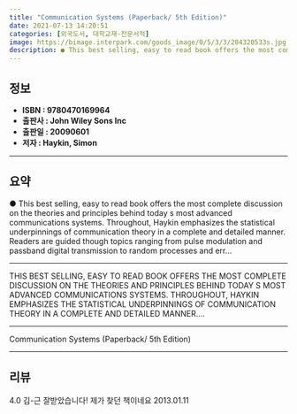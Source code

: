 ```yaml
---
title: "Communication Systems (Paperback/ 5th Edition)"
date: 2021-07-13 14:20:51
categories: [외국도서, 대학교재-전문서적]
image: https://bimage.interpark.com/goods_image/0/5/3/3/204320533s.jpg
description: ● This best selling, easy to read book offers the most complete discussion on the theories and principles behind today s most advanced communications systems.
---
```


## **정보**

- **ISBN : 9780470169964**
- **출판사 : John Wiley   Sons Inc**
- **출판일 : 20090601**
- **저자 : Haykin, Simon**

------



## **요약**

●  This best selling, easy to read book offers the most complete discussion on the theories and principles behind today s most advanced communications systems. Throughout, Haykin emphasizes the statistical underpinnings of communication theory in a complete and detailed manner. Readers are guided though topics ranging from pulse modulation and passband digital transmission to random processes and err...

------

THIS BEST SELLING, EASY TO READ BOOK OFFERS THE MOST COMPLETE DISCUSSION ON THE THEORIES AND PRINCIPLES BEHIND TODAY S MOST ADVANCED COMMUNICATIONS SYSTEMS. THROUGHOUT, HAYKIN EMPHASIZES THE STATISTICAL UNDERPINNINGS OF COMMUNICATION THEORY IN A COMPLETE AND DETAILED MANNER.... 

------


Communication Systems (Paperback/ 5th Edition) 

------


## **리뷰** 

4.0 김-근 잘받았습니다! 제가 찾던 책이네요 2013.01.11 <br/>